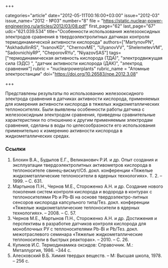 +++

categories="article"
date="2012-05-11T00:16:00+03:00"
issue="2012-03"
issue_name="2012 - №03"
number="8"
file = "https://static.nuclear-power-engineering.ru/articles/2012/03/08.pdf"
first_page="62"
last_page="67"
udc="621.039.534"
title="Особенности использования железооксидных электродов сравнения в твердоэлектролитных датчиках контроля термодинамической активности кислорода"
authors=["MartynovPN", "AskhadullinRS", "IvanovKD", "ChernovME", "UlyanovVV", "ShelemetevVM", "SadovnichiyRP", "CheporovRYu", "NiyazovSAS"]
tags=["термодинамическая активность кислорода (ТДА)", "электродвижущая сила (ЭДС) ", "датчик активности кислорода (ДАК)", "электрод сравнения"]
rubric = "nuclearpowerplants"
rubric_name = "Aтомные электростанции"
doi="https://doi.org/10.26583/npe.2012.3.08"

+++

Представлены результаты по использованию железооксидного электрода сравнения в датчиках активности кислорода, применяемых для измерения активности кислорода в тяжелых жидкометаллических теплоносителях. Были выявлены особенности работы датчика с железооксидным электродом сравнения, приведены сравнительные характеристики по отношению к другим применяемым электродам сравнения, сделаны в воды по целесообразности его использования применительно к измерению активности кислорода в жидкометаллических средах.

### Ссылки

1. Блохин В.А., Будылов Е.Г., Великанович Р.И. и др. Опыт создания и эксплуатации твердоэлектролитных активометров кислорода в теплоносителе свинец-висмут/Сб. докл. конференции «Тяжелые жидкометаллические теплоносители в ядерных технологиях». Т. 2. – 1999. – С. 631.
2. Мартынов П.Н., Чернов М.Е., Стороженко А.Н. и др. Создание нового поколения систем контроля кислорода и водорода в контурах с теплоносителями Pb и Pb-Bi на основе твердоэлектро-литных сенсоров кислорода капсульного типа/Тез. докл. конференции «Тяжелые жидкометаллические теплоносители в ядерных технологиях». – 2008. – С. 57. 
3. Чернов М.Е., Мартынов П.Н., Стороженко А.Н. и др. Достижения и перспективы в разработке датчиков контроля кислорода для моноблочных РУ с теплоносителями Pb-Bi и Pb/Тез. докл. межотраслевого семинара «Тяжелые жидкометаллические теплоносители в быстрых реакторах». – 2010. – С. 26. 
4. Куликов И.С. Термодинамика оксидов: Справочник. М.: Металлургия, 1986. –344 с. 
5. Алесковский В.Б. Химия твердых веществ. – М: Высшая школа, 1978. – 256 с.